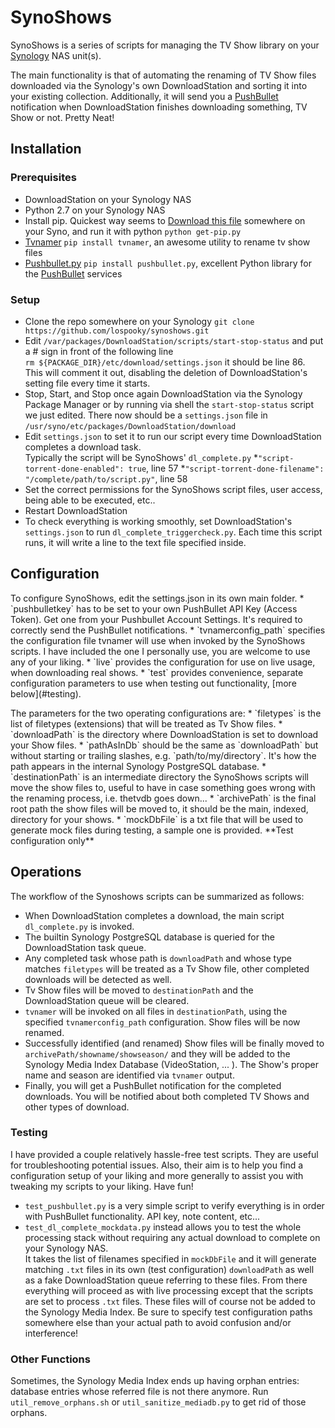 # SynoShows
SynoShows is a series of scripts for managing the TV Show library on your [Synology](http://www.synology.com) NAS unit(s).

The main functionality is that of automating the renaming of TV Show files downloaded via the Synology's own DownloadStation and sorting it into your existing collection. Additionally, it will send you a [PushBullet](http://www.pushbullet.com) notification when DownloadStation finishes downloading something, TV Show or not. Pretty Neat!

## Installation

### Prerequisites
* DownloadStation on your Synology NAS
* Python 2.7 on your Synology NAS
* Install pip. Quickest way seems to [Download this file](https://raw.githubusercontent.com/pypa/pip/master/contrib/get-pip.py) somewhere on your Syno, and run it with python `python get-pip.py`
* [Tvnamer](https://github.com/dbr/tvnamer) `pip install tvnamer`, an awesome utility to rename tv show files
* [Pushbullet.py](https://github.com/randomchars/pushbullet.py) `pip install pushbullet.py`, excellent Python library for the [PushBullet](http://www.pushbullet.com) services 

### Setup
* Clone the repo somewhere on your Synology `git clone https://github.com/lospooky/synoshows.git`
* Edit `/var/packages/DownloadStation/scripts/start-stop-status` and put a # sign in front of the following line<br>
`rm ${PACKAGE_DIR}/etc/download/settings.json` it should be line 86.<br> This will comment it out, disabling the deletion of DownloadStation's setting file every time it starts.
* Stop, Start, and Stop once again DownloadStation via the Synology Package Manager or by running via shell the `start-stop-status` script we just edited. There now should be a `settings.json` file in `/usr/syno/etc/packages/DownloadStation/download`
* Edit `settings.json` to set it to run our script every time DownloadStation completes a download task.<br> Typically the script will be SynoShows' `dl_complete.py` 
  *`"script-torrent-done-enabled": true`, line 57
  *`"script-torrent-done-filename": "/complete/path/to/script.py"`, line 58
* Set the correct permissions for the SynoShows script files, user access, being able to be executed, etc..
* Restart DownloadStation
* To check everything is working smoothly, set DownloadStation's `settings.json` to run `dl_complete_triggercheck.py`. Each time this script runs, it will write a line to the text file specified inside.

## Configuration
<p>
To configure SynoShows, edit the settings.json in its own main folder. 
* `pushbulletkey` has to be set to your own PushBullet API Key (Access Token). Get one from your Pushbullet Account Settings. It's required to correctly send the PushBullet notifications.
* `tvnamerconfig_path` specifies the configuration file tvnamer will use when invoked by the SynoShows scripts. I have included the one I personally use, you are welcome to use any of your liking.
* `live` provides the configuration for use on live usage, when downloading real shows.
* `test` provides convenience, separate configuration parameters to use when testing out functionality, [more below](#testing).
</p>

<p>
The parameters for the two operating configurations are:
* `filetypes` is the list of filetypes (extensions) that will be treated as Tv Show files.
* `downloadPath` is the directory where DownloadStation is set to download your Show files.
* `pathAsInDb` should be the same as `downloadPath` but without starting or trailing slashes, e.g. `path/to/my/directory`. It's how the path appears in the internal Synology PostgreSQL database.
* `destinationPath` is an intermediate directory the SynoShows scripts will move the show files to, useful to have in case something goes wrong with the renaming process, i.e. thetvdb goes down...
* `archivePath` is the final root path the show files will be moved to, it should be the main, indexed, directory for your shows.
* `mockDbFile` is a txt file that will be used to generate mock files during testing, a sample one is provided. **Test configuration only** 
</p>

## Operations
The workflow of the Synoshows scripts can be summarized as follows:
* When DownloadStation completes a download, the main script `dl_complete.py` is invoked.
* The builtin Synology PostgreSQL database is queried for the DownloadStation task queue.
* Any completed task whose path is `downloadPath` and whose type matches `filetypes` will be treated as a Tv Show file, other completed downloads will be detected as well.
* Tv Show files will be moved to `destinationPath`  and the DownloadStation queue will be cleared.
* `tvnamer` will be invoked on all files in `destinationPath`, using the specified `tvnamerconfig_path` configuration. Show files will be now renamed.
* Successfully identified (and renamed) Show files will be finally moved to `archivePath/showname/showseason/` and they will be added to the Synology Media Index Database (VideoStation, ... ). The Show's proper name and season are identified via `tvnamer` output.
* Finally, you will get a PushBullet notification for the completed downloads. You will be notified about both completed TV Shows and other types of download.

### Testing
I have provided a couple relatively hassle-free test scripts. They are useful for troubleshooting potential issues.
Also, their aim is to help you find a configuration setup of your liking and more generally to assist you with tweaking my scripts to your liking. Have fun!

* `test_pushbullet.py` is a very simple script to verify everything is in order with PushBullet functionality. API key, note content, etc...
* `test_dl_complete_mockdata.py` instead allows you to test the whole processing stack without requiring any actual download to complete on your Synology NAS.<br>
It takes the list of filenames specified in `mockDbFile` and it will generate matching `.txt` files in its own (test configuration) `downloadPath` as well as a fake DownloadStation queue referring to these files. From there everything will proceed as with live processing except that the scripts are set to process `.txt` files. These files will of course not be added to the Synology Media Index. Be sure to specify test configuration paths somewhere else than your actual path to avoid confusion and/or interference!

### Other Functions
Sometimes, the Synology Media Index ends up having orphan entries: database entries whose referred file is not there anymore. Run `util_remove_orphans.sh` or `util_sanitize_mediadb.py` to get rid of those orphans.
